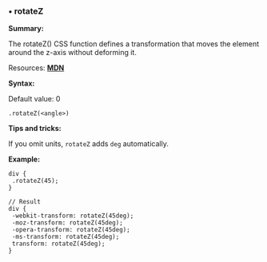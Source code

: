 ### <a name="rotateZ"></a> &#8226; rotateZ
**Summary:**

The rotateZ() CSS function defines a transformation that moves the element around the z-axis without deforming it.

Resources: **[MDN](https://developer.mozilla.org/en-US/docs/Web/CSS/transform#rotateZ)**

**Syntax:**

Default value: 0

    .rotateZ(<angle>)

**Tips and tricks:**

  If you omit units, `rotateZ` adds `deg` automatically.  
  
**Example:**

    div {
     .rotateZ(45);
    }
    
    // Result
    div {
     -webkit-transform: rotateZ(45deg);
     -moz-transform: rotateZ(45deg);
     -opera-transform: rotateZ(45deg);
     -ms-transform: rotateZ(45deg);
     transform: rotateZ(45deg);
    }

  